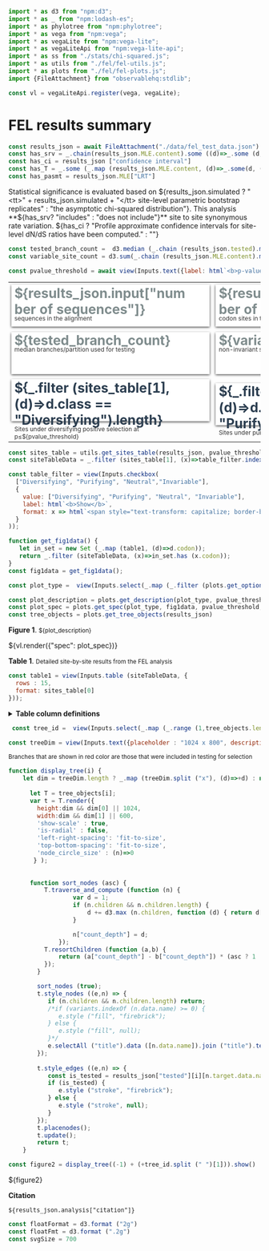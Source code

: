 ```js
import * as d3 from "npm:d3";
import * as _ from "npm:lodash-es";
import * as phylotree from "npm:phylotree";
import * as vega from "npm:vega";
import * as vegaLite from "npm:vega-lite";
import * as vegaLiteApi from "npm:vega-lite-api";
import * as ss from "./stats/chi-squared.js";
import * as utils from "./fel/fel-utils.js";
import * as plots from "./fel/fel-plots.js";
import {FileAttachment} from "observablehq:stdlib";
```

```js
const vl = vegaLiteApi.register(vega, vegaLite);
```

# FEL results summary

```js
const results_json = await FileAttachment("./data/fel_test_data.json").json();
const has_srv = _.chain(results_json.MLE.content).some ((d)=>_.some (d,(dd)=>dd[0] > 0 && dd[0] != 1)).value()
const has_ci = results_json ["confidence interval"]
const has_T = _.some (_.map (results_json.MLE.content, (d)=>_.some(d, (dd)=>dd[5] > 0.)))
const has_pasmt = results_json.MLE["LRT"]
```

Statistical significance is evaluated based on  ${results_json.simulated  ? "<tt>" + results_json.simulated + "</tt> site-level parametric bootstrap replicates"  : "the asymptotic chi-squared distribution"}. This analysis **${has_srv? "includes" : "does not include"}** site to site synonymous rate variation. ${has_ci ? "Profile approximate confidence intervals for site-level dN/dS ratios have been computed." : ""}

```js
const tested_branch_count =  d3.median (_.chain (results_json.tested).map ().map ((d)=>_.map (d, (dd)=>_.filter (dd, ddd=>ddd == "test"))).map ((d)=>d.length).value())
const variable_site_count = d3.sum(_.chain (results_json.MLE.content).map ((d)=>_.filter (d, (dd)=>dd[0]+dd[1] > 0)).map (d=>d.length).value())
```

```js
const pvalue_threshold = await view(Inputs.text({label: html`<b>p-value threshold</b>`, value: "0.1", submit: "Update"}));
```

<table style = 'font-size: 12px; width: 100%;'>
<tr>
<td style = 'width: 33%;'>
  <div class="stati asbestos left ">
  <i class="icon-options-vertical icons"></i>
  <div>
  <b>${results_json.input["number of sequences"]}</b>
  <span>sequences in the alignment</span>
  </div> 
  </div>
</td>
<td>
  <div class="stati asbestos left ">
  <i class="icon-options icons"></i>
  <div>
  <b>${results_json.input["number of sites"]}</b>
  <span>codon sites in the alignment</span>
  </div> 
  </div>
</td>
<td>
  <div class="stati asbestos left ">
  <i class="icon-arrow-up icons"></i>
  <div>
  <b>${results_json.input["partition count"]}</b>
  <span>partitions</span>
  </div> 
  </div>
</td>
</tr>
<tr>
<td>
  <div class="stati asbestos left ">
  <i class="icon-share icons"></i>
  <div>
  <b>${tested_branch_count}</b>
  <span>median branches/partition used for testing</span>
  </div> 
  </div>
</td>
<td style = 'width: 33%;'>
  <div class="stati asbestos left ">
  <i class="icon-check icons"></i>
  <div>
  <b>${variable_site_count}</b>
  <span>non-invariant sites tested</span>
  </div> 
  </div>
</td>
<td style = 'width: 33%;'>
  <div class="stati asbestos left ">
  <i class="icon-layers icons"></i>
  <div>
  <b>${results_json.simulated || "N/A"}</b>
  <span>parametric bootstrap replicates</span>
  </div> 
  </div>
</td>
</tr>
<tr>
<td style = 'width: 33%;'>
  <div class="stati midnight_blue left ">
  <i class="icon-plus icons"></i>
  <div>
  <b>${_.filter (sites_table[1], (d)=>d.class == "Diversifying").length}</b>
  <span>Sites under diversifying positive selection at p≤${pvalue_threshold}</span>
  </div> 
  </div>
</td>
<td style = 'width: 33%;'>
  <div class="stati  midnight_blue left ">
  <i class="icon-minus icons"></i>
  <div>
  <b>${_.filter (sites_table[1], (d)=>d.class == "Purifying").length}</b>
  <span>Sites under purifying selection at p≤${pvalue_threshold}</span>
  </div> 
  </div>
</td>
</tr>
</table>

```js
const sites_table = utils.get_sites_table(results_json, pvalue_threshold);
const siteTableData = _.filter (sites_table[1], (x)=>table_filter.indexOf (x.class)>=0);
```

```js
const table_filter = view(Inputs.checkbox(
  ["Diversifying", "Purifying", "Neutral","Invariable"], 
  {
    value: ["Diversifying", "Purifying", "Neutral", "Invariable"], 
    label: html`<b>Show</b>`, 
    format: x => html`<span style="text-transform: capitalize; border-bottom: solid 2px ${plots.COLORS[x]}; margin-bottom: -2px;">${x}`
  }
));
```

```js
function get_fig1data() {
   let in_set = new Set (_.map (table1, (d)=>d.codon));
   return _.filter (siteTableData, (x)=>in_set.has (x.codon));
}
const fig1data = get_fig1data();
```

```js
const plot_type =  view(Inputs.select(_.map (_.filter (plots.get_options(has_pasmt), (d)=>d[1](results_json)), d=>d[0]),{label: html`<b>Plot type</b>`}))
```

```js
const plot_description = plots.get_description(plot_type, pvalue_threshold)
const plot_spec = plots.get_spec(plot_type, fig1data, pvalue_threshold, has_pasmt)
const tree_objects = plots.get_tree_objects(results_json)
```

**Figure 1**. <small>${plot_description}</small>
<div>${vl.render({"spec": plot_spec})}</div>

**Table 1**. <small>Detailed site-by-site results from the FEL analysis</small>

```js
const table1 = view(Inputs.table (siteTableData, {
  rows : 15,
  format: sites_table[0]
}));
```

<details>
  <summary><b>Table column definitions</b></small></summary>
  <small><dl>
    ${_.map (sites_table[2], (d)=>"<dt><tt>"+d[0]+"</tt></dt><dd>" + d[1] + "</dd>")}
  </dl></small>
</details>

```js
 const tree_id =  view(Inputs.select(_.map (_.range (1,tree_objects.length+1), (d)=>"Partition " + d),{label: html`<b>View tree for </b>`}))
```

```js
const treeDim = view(Inputs.text({placeholder : "1024 x 800", description: "Tree dimension (height x width in pixels), leave blank to auto-scale", submit: "Resize"}));
```

<small>Branches that are shown in <span style = 'color: redbrick'>red color</span> are those that were included in testing for selection</small>

```js
function display_tree(i) {
    let dim = treeDim.length ? _.map (treeDim.split ("x"), (d)=>+d) : null;
 
      let T = tree_objects[i];
      var t = T.render({
        height:dim && dim[0] || 1024, 
        width:dim && dim[1] || 600,
        'show-scale' : true,
        'is-radial' : false,
        'left-right-spacing': 'fit-to-size', 
        'top-bottom-spacing': 'fit-to-size',
        'node_circle_size' : (n)=>0
       } );
      
      
      function sort_nodes (asc) {
          T.traverse_and_compute (function (n) {
                  var d = 1;
                  if (n.children && n.children.length) {
                      d += d3.max (n.children, function (d) { return d["count_depth"];});
                  } 

                  n["count_depth"] = d;
              });
          T.resortChildren (function (a,b) {
              return (a["count_depth"] - b["count_depth"]) * (asc ? 1 : -1);
          });
        }

        sort_nodes (true);
        t.style_nodes ((e,n) => {
           if (n.children && n.children.length) return; 
           /*if (variants.indexOf (n.data.name) >= 0) {
              e.style ("fill", "firebrick"); 
           } else {
              e.style ("fill", null); 
           }*/
           e.selectAll ("title").data ([n.data.name]).join ("title").text ((d)=>d);
        });
  
        t.style_edges ((e,n) => {
           const is_tested = results_json["tested"][i][n.target.data.name] == "test";
           if (is_tested) {
              e.style ("stroke", "firebrick"); 
           } else {
              e.style ("stroke", null); 
           }
        });
        t.placenodes();
        t.update();
        return t;      
    }

const figure2 = display_tree((-1) + (+tree_id.split (" ")[1])).show()
```

<div id="tree_container">${figure2}</div>

**Citation**

<p><tt><small>${results_json.analysis["citation"]}</small></tt></p>

```js
const floatFormat = d3.format ("2g")
const floatFmt = d3.format (".2g")
const svgSize = 700
```

<style>
.stati{
  background: #fff;
  height: 6em;
  padding:0.5em;
  margin:0.25em 0; 
    -webkit-transition: margin 0.5s ease,box-shadow 0.5s ease; /* Safari */
    transition: margin 0.5s ease,box-shadow 0.5s ease; 
  -moz-box-shadow:0px 0.2em 0.4em rgb(0, 0, 0,0.8);
-webkit-box-shadow:0px 0.2em 0.4em rgb(0, 0, 0,0.8);
box-shadow:0px 0.2em 0.4em rgb(0, 0, 0,0.8);
}
.stati i{
  font-size:3.5em; 
} 
.stati div{
  width: calc(100% - 3.5em);
  display: block;
  float:right;
  text-align:right;
}
.stati div b {
  font-size:2.2em;
  width: 100%;
  padding-top:0px;
  margin-top:-0.2em;
  margin-bottom:-0.2em;
  display: block;
}
.stati div span {
  font-size:1em;
  width: 100%;
  color: rgb(0, 0, 0,0.8); !important;
  display: block;
}

.stati.left div{ 
  float:left;
  text-align:left;
}

.stati.bg-turquoise { background: rgb(26, 188, 156); color:white;} 
.stati.bg-emerald { background: rgb(46, 204, 113); color:white;} 
.stati.bg-peter_river { background: rgb(52, 152, 219); color:white;} 
.stati.bg-amethyst { background: rgb(155, 89, 182); color:white;} 
.stati.bg-wet_asphalt { background: rgb(52, 73, 94); color:white;} 
.stati.bg-green_sea { background: rgb(22, 160, 133); color:white;} 
.stati.bg-nephritis { background: rgb(39, 174, 96); color:white;} 
.stati.bg-belize_hole { background: rgb(41, 128, 185); color:white;} 
.stati.bg-wisteria { background: rgb(142, 68, 173); color:white;} 
.stati.bg-midnight_blue { background: rgb(44, 62, 80); color:white;} 
.stati.bg-sun_flower { background: rgb(241, 196, 15); color:white;} 
.stati.bg-carrot { background: rgb(230, 126, 34); color:white;} 
.stati.bg-alizarin { background: rgb(231, 76, 60); color:white;} 
.stati.bg-clouds { background: rgb(236, 240, 241); color:white;} 
.stati.bg-concrete { background: rgb(149, 165, 166); color:white;} 
.stati.bg-orange { background: rgb(243, 156, 18); color:white;} 
.stati.bg-pumpkin { background: rgb(211, 84, 0); color:white;} 
.stati.bg-pomegranate { background: rgb(192, 57, 43); color:white;} 
.stati.bg-silver { background: rgb(189, 195, 199); color:white;} 
.stati.bg-asbestos { background: rgb(127, 140, 141); color:white;} 
  

.stati.turquoise { color: rgb(26, 188, 156); } 
.stati.emerald { color: rgb(46, 204, 113); } 
.stati.peter_river { color: rgb(52, 152, 219); } 
.stati.amethyst { color: rgb(155, 89, 182); } 
.stati.wet_asphalt { color: rgb(52, 73, 94); } 
.stati.green_sea { color: rgb(22, 160, 133); } 
.stati.nephritis { color: rgb(39, 174, 96); } 
.stati.belize_hole { color: rgb(41, 128, 185); } 
.stati.wisteria { color: rgb(142, 68, 173); } 
.stati.midnight_blue { color: rgb(44, 62, 80); } 
.stati.sun_flower { color: rgb(241, 196, 15); } 
.stati.carrot { color: rgb(230, 126, 34); } 
.stati.alizarin { color: rgb(231, 76, 60); } 
.stati.clouds { color: rgb(236, 240, 241); } 
.stati.concrete { color: rgb(149, 165, 166); } 
.stati.orange { color: rgb(243, 156, 18); } 
.stati.pumpkin { color: rgb(211, 84, 0); } 
.stati.pomegranate { color: rgb(192, 57, 43); } 
.stati.silver { color: rgb(189, 195, 199); } 
.stati.asbestos { color: rgb(127, 140, 141); } 
</style>

<link rel="stylesheet" href="https://cdnjs.cloudflare.com/ajax/libs/simple-line-icons/2.4.1/css/simple-line-icons.css">
